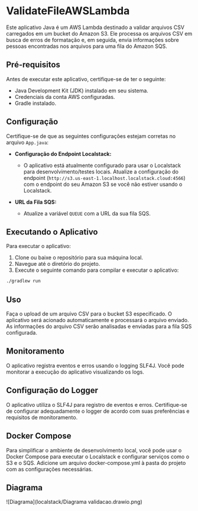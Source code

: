 # ValidateFileAWSLambda

Este aplicativo Java é um AWS Lambda destinado a validar arquivos CSV carregados em um bucket do Amazon S3. Ele processa os arquivos CSV em busca de erros de formatação e, em seguida, envia informações sobre pessoas encontradas nos arquivos para uma fila do Amazon SQS.

## Pré-requisitos

Antes de executar este aplicativo, certifique-se de ter o seguinte:

- Java Development Kit (JDK) instalado em seu sistema.
- Credenciais da conta AWS configuradas.
- Gradle instalado.

## Configuração

Certifique-se de que as seguintes configurações estejam corretas no arquivo `App.java`:

- **Configuração do Endpoint Localstack:**
    - O aplicativo está atualmente configurado para usar o Localstack para desenvolvimento/testes locais. Atualize a configuração do endpoint (`http://s3.us-east-1.localhost.localstack.cloud:4566`) com o endpoint do seu Amazon S3 se você não estiver usando o Localstack.

- **URL da Fila SQS:**
    - Atualize a variável `QUEUE` com a URL da sua fila SQS.

## Executando o Aplicativo

Para executar o aplicativo:

1. Clone ou baixe o repositório para sua máquina local.
2. Navegue até o diretório do projeto.
3. Execute o seguinte comando para compilar e executar o aplicativo:

```bash
./gradlew run 
```



## Uso
Faça o upload de um arquivo CSV para o bucket S3 especificado.
O aplicativo será acionado automaticamente e processará o arquivo enviado.
As informações do arquivo CSV serão analisadas e enviadas para a fila SQS configurada.

## Monitoramento
O aplicativo registra eventos e erros usando o logging SLF4J. Você pode monitorar a execução do aplicativo visualizando os logs.

## Configuração do Logger
O aplicativo utiliza o SLF4J para registro de eventos e erros. Certifique-se de configurar adequadamente o logger de acordo com suas preferências e requisitos de monitoramento.

## Docker Compose
Para simplificar o ambiente de desenvolvimento local, você pode usar o Docker Compose para executar o Localstack e configurar serviços como o S3 e o SQS. Adicione um arquivo docker-compose.yml à pasta do projeto com as configurações necessárias.

## Diagrama
![Diagrama](localstack/Diagrama validacao.drawio.png)